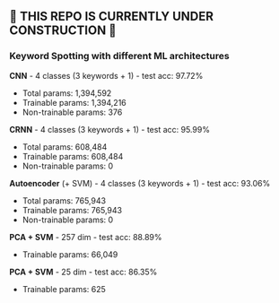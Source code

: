 ## 🚧 THIS REPO IS CURRENTLY UNDER CONSTRUCTION 🚧

### Keyword Spotting with different ML architectures

**CNN** - 4 classes (3 keywords + 1) - test acc: 97.72%

- Total params: 1,394,592
- Trainable params: 1,394,216
- Non-trainable params: 376

**CRNN** - 4 classes (3 keywords + 1) - test acc: 95.99%

- Total params: 608,484
- Trainable params: 608,484
- Non-trainable params: 0

**Autoencoder** (+ SVM) - 4 classes (3 keywords + 1) - test acc: 93.06%

- Total params: 765,943
- Trainable params: 765,943
- Non-trainable params: 0

**PCA + SVM** - 257 dim - test acc: 88.89%

- Trainable params: 66,049

**PCA + SVM** - 25 dim - test acc: 86.35%

- Trainable params: 625
